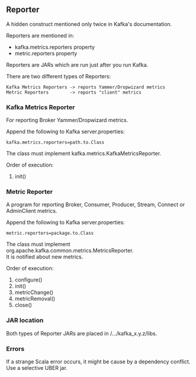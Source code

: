 ## Reporter

A hidden construct mentioned only twice in Kafka's documentation.  

Reporters are mentioned in:  
* kafka.metrics.reporters property
* metric.reporters property

Reporters are JARs which are run just after you run Kafka.  

There are two different types of Reporters:
```
Kafka Metrics Reporters -> reports Yammer/Dropwizard metrics
Metric Reporters        -> reports "client" metrics
```



### Kafka Metrics Reporter

For reporting Broker Yammer/Dropwizard metrics.  

Append the following to Kafka server.properties:  
```
kafka.metrics.reporters=path.to.Class
```
 
The class must implement kafka.metrics.KafkaMetricsReporter.  

Order of execution:  
1) init() 



### Metric Reporter

A program for reporting Broker, Consumer, Producer, Stream, Connect or AdminClient metrics.  

Append the following to Kafka server.properties:  
```
metric.reporters=package.to.Class
```

The class must implement org.apache.kafka.common.metrics.MetricsReporter.  
It is notified about new metrics.  

Order of execution:  
1) configure()  
2) init()  
3) metricChange()  
4) metricRemoval()  
5) close()  



### JAR location

Both types of Reporter JARs are placed in /.../kafka_x.y.z/libs.  

### Errors

If a strange Scala error occurs, it might be cause by a dependency conflict. Use a selective UBER jar.  
